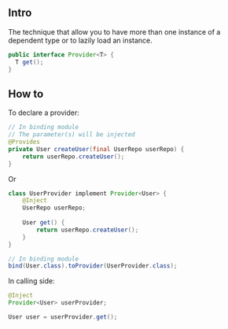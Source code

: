 ## Intro
The technique that allow you to have more than one instance of a dependent type or to lazily load an instance.

```java
public interface Provider<T> {
  T get();
}
```


## How to

To declare a provider:
```java
// In binding module
// The parameter(s) will be injected
@Provides
private User createUser(final UserRepo userRepo) {
    return userRepo.createUser();
}
```

Or
```java
class UserProvider implement Provider<User> {
    @Inject
    UserRepo userRepo;
    
    User get() {
        return userRepo.createUser();
    }
}

// In binding module
bind(User.class).toProvider(UserProvider.class);
```


In calling side:
```java
@Inject
Provider<User> userProvider;

User user = userProvider.get();
```